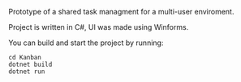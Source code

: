 Prototype of a shared task managment for a multi-user enviroment.

Project is written in C#, UI was made using Winforms.

You can build and start the project by running:
```
cd Kanban
dotnet build
dotnet run
```